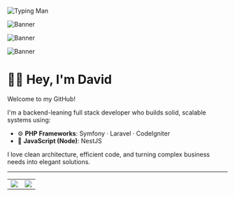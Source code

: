 ![Typing Man](https://media.giphy.com/media/qgQUggAC3Pfv687qPC/giphy.gif)

![Banner](https://media.giphy.com/media/L1R1tvI9svkIWwpVYr/giphy.gif)

![Banner](https://media.giphy.com/media/YQitE4YNQNahy/giphy.gif)

![Banner](https://media.giphy.com/media/tXL4FHPSnVJ0A/giphy.gif)



# 👨‍💻 Hey, I'm David

Welcome to my GitHub!

I'm a backend-leaning full stack developer who builds solid, scalable systems using:
- ⚙️ **PHP Frameworks**: Symfony · Laravel · CodeIgniter  
- 🚀 **JavaScript (Node)**: NestJS  

I love clean architecture, efficient code, and turning complex business needs into elegant solutions.

---

<table>
  <tr>
    <td>
      <img align="center" src="https://github-readme-stats.vercel.app/api?username=davithambardzumyanest&show_icons=true&theme=tokyonight" />
    </td>
    <td>
      <img align="center" src="https://streak-stats.demolab.com?user=davithambardzumyanest&theme=tokyonight" />
    </td>
  </tr>
</table>

